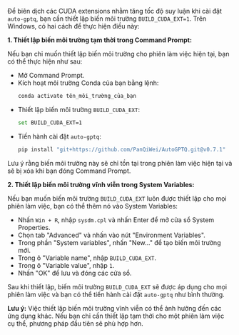 Để biên dịch các CUDA extensions nhằm tăng tốc độ suy luận khi cài đặt `auto-gptq`, bạn cần thiết lập biến môi trường `BUILD_CUDA_EXT=1`. Trên Windows, có hai cách để thực hiện điều này:

**1. Thiết lập biến môi trường tạm thời trong Command Prompt:**

Nếu bạn chỉ muốn thiết lập biến môi trường cho phiên làm việc hiện tại, bạn có thể thực hiện như sau:

- Mở Command Prompt.
- Kích hoạt môi trường Conda của bạn bằng lệnh:
  ```bash
  conda activate tên_môi_trường_của_bạn
  ```
- Thiết lập biến môi trường `BUILD_CUDA_EXT`:
  ```bash
  set BUILD_CUDA_EXT=1
  ```
- Tiến hành cài đặt `auto-gptq`:
  ```bash
  pip install "git+https://github.com/PanQiWei/AutoGPTQ.git@v0.7.1"
  ```

Lưu ý rằng biến môi trường này sẽ chỉ tồn tại trong phiên làm việc hiện tại và sẽ bị xóa khi bạn đóng Command Prompt.

**2. Thiết lập biến môi trường vĩnh viễn trong System Variables:**

Nếu bạn muốn biến môi trường `BUILD_CUDA_EXT` luôn được thiết lập cho mọi phiên làm việc, bạn có thể thêm nó vào System Variables:

- Nhấn `Win + R`, nhập `sysdm.cpl` và nhấn Enter để mở cửa sổ System Properties.
- Chọn tab "Advanced" và nhấn vào nút "Environment Variables".
- Trong phần "System variables", nhấn "New..." để tạo biến môi trường mới.
- Trong ô "Variable name", nhập `BUILD_CUDA_EXT`.
- Trong ô "Variable value", nhập `1`.
- Nhấn "OK" để lưu và đóng các cửa sổ.

Sau khi thiết lập, biến môi trường `BUILD_CUDA_EXT` sẽ được áp dụng cho mọi phiên làm việc và bạn có thể tiến hành cài đặt `auto-gptq` như bình thường.

**Lưu ý:** Việc thiết lập biến môi trường vĩnh viễn có thể ảnh hưởng đến các ứng dụng khác. Nếu bạn chỉ cần thiết lập tạm thời cho một phiên làm việc cụ thể, phương pháp đầu tiên sẽ phù hợp hơn.
